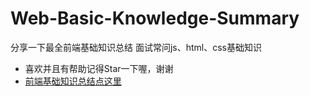 # Web-Basic-Knowledge-Summary #
分享一下最全前端基础知识总结
面试常问js、html、css基础知识
* 喜欢并且有帮助记得Star一下喔，谢谢
* [前端基础知识总结点这里](https://github.com/huangshanhe/Web-Basic-knowledge-summary/blob/master/%E5%9C%A8%E7%BA%BFmarkdown/%E5%89%8D%E7%AB%AF%E5%9F%BA%E7%A1%80%E7%9F%A5%E8%AF%86(%E5%B8%B8%E9%97%AE).md "前端基础知识总结点这里")
